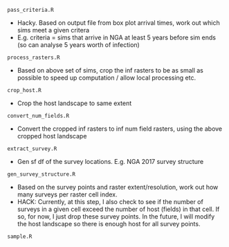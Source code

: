 `pass_criteria.R`

- Hacky. Based on output file from box plot arrival times, work out which sims meet a given critera
- E.g. criteria = sims that arrive in NGA at least 5 years before sim ends (so can analyse 5 years worth of infection)

`process_rasters.R`

- Based on above set of sims, crop the inf rasters to be as small as possible to speed up computation / allow local processing etc.

`crop_host.R`

- Crop the host landscape to same extent

`convert_num_fields.R`

- Convert the cropped inf rasters to inf num field rasters, using the above cropped host landscape

`extract_survey.R`

- Gen sf df of the survey locations. E.g. NGA 2017 survey structure

`gen_survey_structure.R`

- Based on the survey points and raster extent/resolution, work out how many surveys per raster cell index.
- HACK: Currently, at this step, I also check to see if the number of surveys in a given cell exceed the number of host (fields) in that cell. If so, for now, I just drop these survey points. In the future, I will modify the host landscape so there is enough host for all survey points. 

`sample.R`

